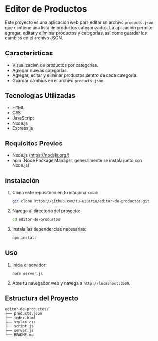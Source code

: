 # Editor de Productos

Este proyecto es una aplicación web para editar un archivo `products.json` que contiene una lista de productos categorizados. La aplicación permite agregar, editar y eliminar productos y categorías, así como guardar los cambios en el archivo JSON.

## Características

- Visualización de productos por categorías.
- Agregar nuevas categorías.
- Agregar, editar y eliminar productos dentro de cada categoría.
- Guardar cambios en el archivo `products.json`.

## Tecnologías Utilizadas

- HTML
- CSS
- JavaScript
- Node.js
- Express.js

## Requisitos Previos

- Node.js (https://nodejs.org/)
- npm (Node Package Manager, generalmente se instala junto con Node.js)

## Instalación

1. Clona este repositorio en tu máquina local:

    ```sh
    git clone https://github.com/tu-usuario/editor-de-productos.git
    ```

2. Navega al directorio del proyecto:

    ```sh
    cd editor-de-productos
    ```

3. Instala las dependencias necesarias:

    ```sh
    npm install
    ```

## Uso

1. Inicia el servidor:

    ```sh
    node server.js
    ```

2. Abre tu navegador web y navega a `http://localhost:3000`.

## Estructura del Proyecto

```plaintext
editor-de-productos/
├── products.json
├── index.html
├── styles.css
├── script.js
├── server.js
└── README.md
